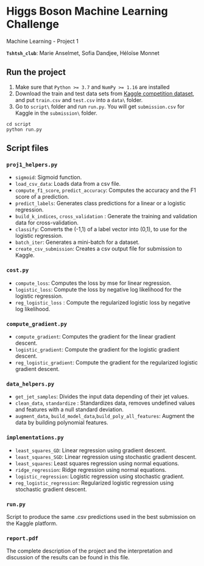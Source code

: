# Higgs Boson Machine Learning Challenge
Machine Learning - Project 1

**`Tshtsh_club`**: Marie Anselmet, Sofia Dandjee, Héloïse Monnet


## Run the project

1. Make sure that ```Python >= 3.7``` and ```NumPy >= 1.16``` are installed
2. Download the train and test data sets from [Kaggle competition dataset](https://www.kaggle.com/c/11051/download-all), and put ```train.csv``` and ```test.csv``` into a ```data\``` folder.
3. Go to `script\` folder and run ```run.py```. You will get ```submission.csv``` for Kaggle in the ```submission\``` folder.

~~~~shell
cd script
python run.py
~~~~

## Script files

### ```proj1_helpers.py```

- `sigmoid`: Sigmoid function.
- `load_csv_data`: Loads data from a csv file.
- `compute_f1_score`, `predict_accuracy`: Computes the accuracy and the F1 score of a prediction.
- `predict_labels`: Generates class predictions for a linear or a logistic regression. 
- `build_k_indices`, `cross_validation` : Generate the training and validation data for cross-validation.
- `classify`: Converts the (-1,1) of a label vector into (0,1), to use for the logistic regression.
- `batch_iter`: Generates a mini-batch for a dataset.
- `create_csv_submission`: Creates a csv output file for submission to Kaggle.

### ```cost.py```

- `compute_loss`: Computes the loss by mse for linear regression.
- `logistic_loss`: Compute the loss by negative log likelihood for the logistic regression.
- `reg_logistic_loss` : Compute the regularized logistic loss by negative log likelihood.

### ```compute_gradient.py```

- `compute_gradient`: Computes the gradient for the linear gradient descent.
- `logistic_gradient`: Compute the gradient for the logistic gradient descent.
- `reg_logistic_gradient`: Compute the gradient for the regularized logistic gradient descent.

### ```data_helpers.py```

- `get_jet_samples`: Divides the input data depending of their jet values.
- `clean_data`, `standardize` : Standardizes data, removes undefined values and features with a null standard deviation.
- `augment_data`, `build_model_data`,`build_poly_all_features`: Augment the data by building polynomial features.

### ```implementations.py```

- `least_squares_GD`: Linear regression using gradient descent.
- `least_squares_SGD`: Linear regression using stochastic gradient descent.
- `least_squares`: Least squares regression using normal equations.
- `ridge_regression`: Ridge regression using normal equations.
- `logistic_regression`: Logistic regression using stochastic gradient.
- `reg_logistic_regression`: Regularized logistic regression using stochastic gradient descent.

### ```run.py```

Script to produce the same .csv predictions used in the best submission on the Kaggle platform.


### ```report.pdf```

The complete description of the project and the interpretation and discussion of the results can be found in this file.


